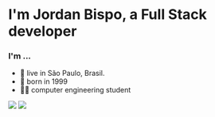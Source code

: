# I'm Jordan Bispo, a Full Stack developer

### I'm ...
* 📍 live in São Paulo, Brasil.
* 📅 born in 1999
* 👨‍🎓 computer engineering student


<img src="https://github-readme-stats.vercel.app/api?username=JordanBispo" />      <img src="https://github-readme-stats.vercel.app/api/top-langs/?username=JordanBispo" />
